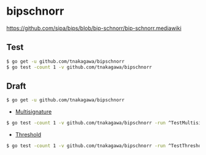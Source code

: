 # bipschnorr

https://github.com/sipa/bips/blob/bip-schnorr/bip-schnorr.mediawiki

## Test

```bash
$ go get -u github.com/tnakagawa/bipschnorr
$ go test -count 1 -v github.com/tnakagawa/bipschnorr
```

## Draft

```bash
$ go get -u github.com/tnakagawa/bipschnorr
```

- [Multisignature](./Multisignature.md)

```bash
$ go test -count 1 -v github.com/tnakagawa/bipschnorr -run ^TestMultisignature$
```

- [Threshold](./Threshold.md)

```bash
$ go test -count 1 -v github.com/tnakagawa/bipschnorr -run ^TestThreshold$
```
